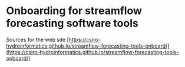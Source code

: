 # Onboarding for streamflow forecasting software tools

Sources for the web site [https://csiro-hydroinformatics.github.io/streamflow-forecasting-tools-onboard/](https://csiro-hydroinformatics.github.io/streamflow-forecasting-tools-onboard/)

